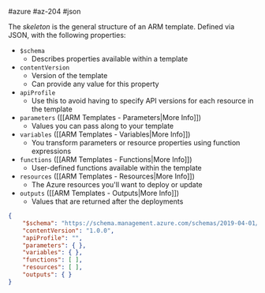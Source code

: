 #azure #az-204 #json 

The *skeleton* is the general structure of an ARM template.
Defined via JSON, with the following properties:
- `$schema`
	- Describes properties available within a template
- `contentVersion`
	- Version of the template
	- Can provide any value for this property
- `apiProfile`
	- Use this to avoid having to specify API versions for each resource in the template
- `parameters` ([[ARM Templates - Parameters|More Info]])
	- Values you can pass along to your template
- `variables` ([[ARM Templates - Variables|More Info]])
	- You transform parameters or resource properties using function expressions
- `functions` ([[ARM Templates - Functions|More Info]])
	- User-defined functions available within the template
- `resources` ([[ARM Templates - Resources|More Info]])
	- The Azure resources you'll want to deploy or update
- `outputs` ([[ARM Templates - Outputs|More Info]])
	- Values that are returned after the deployments

```json
{
	"$schema": "https://schema.management.azure.com/schemas/2019-04-01/deploymentTemplate.json#",
	"contentVersion": "1.0.0",
	"apiProfile": "",
	"parameters": { },
	"variables": { },
	"functions": [ ],
	"resources": [ ],
	"outputs": { }
}
```